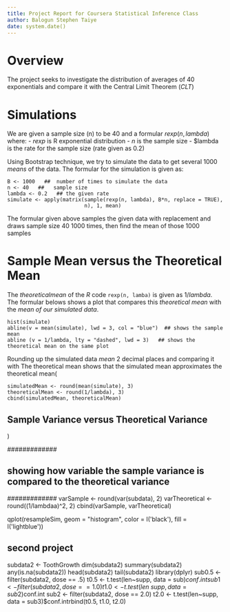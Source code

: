 ```yaml
---
title: Project Report for Coursera Statistical Inference Class
author: Balogun Stephen Taiye
date: system.date()
---
```


# Overview
 The project seeks to investigate the distribution of averages of 40 exponentials
and compare it with the Central Limit Theorem (*CLT*)

# Simulations
We are given a sample size (n) to be 40 and a formular $rexp(n, lambda)$ where:
        - $rexp$ is R exponential distribution
        - $n$ is the sample size
        - $lambda is the rate for the sample size (rate given as 0.2)
 
Using Bootstrap technique, we try to simulate the data to get several 1000 *means* 
of the data. The formular for the simulation is given as: 
        
```{r, "simulated data"}
B <- 1000   ##  number of times to simulate the data
n <- 40   ##   sample size
lambda <- 0.2   ## the given rate
simulate <- apply(matrix(sample(rexp(n, lambda), B*n, replace = TRUE),
                         n), 1, mean)
```
The formular given above samples the given data with replacement and draws 
sample size 40 1000 times, then find the mean of those 1000 samples

# Sample Mean versus the Theoretical Mean
 
The $theoretical mean$ of the *R* code `rexp(n, lamba)` is given as $1/lambda$.
The formular belows shows a plot that compares this *theoretical mean* with the 
*mean of our simulated data*.

```{r, "theoretical mean vs sample mean"}
hist(simulate)
abline(v = mean(simulate), lwd = 3, col = "blue")  ## shows the sample mean
abline (v = 1/lambda, lty = "dashed", lwd = 3)   ## shows the theoretical mean on the same plot
```

Rounding up the simulated data $mean$ 2 decimal places and comparing it with The
theoretical mean shows that the simulated mean approximates the theoretical mean(
        
```{r, "table simulated mean and theoretical mean"}
simulatedMean <- round(mean(simulate), 3)
theoreticalMean <- round(1/lambda), 3)
cbind(simulatedMean, theoreticalMean)
```

##  Sample Variance versus Theoretical Variance










)


#############
## showing how variable the sample variance is compared to the theoretical variance
#############
varSample <- round(var(subdata), 2)
varTheoretical <- round((1/lambdaa)^2, 2)
cbind(varSample, varTheoretical)

qplot(resampleSim, geom = "histogram", color = I('black'), fill = I('lightblue'))
                        




## second project


subdata2 <- ToothGrowth
dim(subdata2)
summary(subdata2)
any(is.na(subdata2))
head(subdata2)
tail(subdata2)
library(dplyr)
sub0.5 <- filter(subdata2, dose == .5)
t0.5 <- t.test(len~supp, data = sub)$conf.int
sub1 <- filter(subdata2, dose == 1.0)
t1.0 <- t.test(len~supp, data = sub2)$conf.int
sub2 <- filter(subdata2, dose == 2.0)
t2.0 <- t.test(len~supp, data = sub3)$conf.intrbind(t0.5, t1.0, t2.0)
